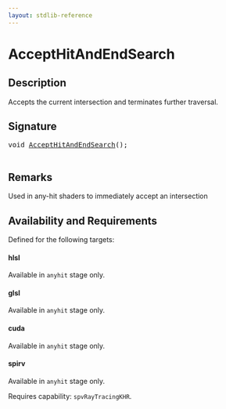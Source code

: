 ```yaml
---
layout: stdlib-reference
---
```


# AcceptHitAndEndSearch

## Description

Accepts the current intersection and terminates further traversal.



## Signature 

<pre>
<span class="code_keyword">void</span> <a href="accepthitandendsearch-069cf.html">AcceptHitAndEndSearch</a>();

</pre>

## Remarks
Used in any-hit shaders to immediately accept an intersection


## Availability and Requirements

Defined for the following targets:

#### hlsl
Available in `anyhit` stage only.

#### glsl
Available in `anyhit` stage only.

#### cuda
Available in `anyhit` stage only.

#### spirv
Available in `anyhit` stage only.

Requires capability: `spvRayTracingKHR`.


